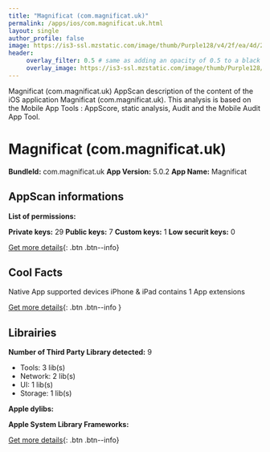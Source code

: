 ```yaml
---
title: "Magnificat (com.magnificat.uk)"
permalink: /apps/ios/com.magnificat.uk.html
layout: single
author_profile: false
image: https://is3-ssl.mzstatic.com/image/thumb/Purple128/v4/2f/ea/4d/2fea4d28-9dbf-be80-ec82-ab2c6a919bca/pr_source.png/512x512bb.jpg
header: 
     overlay_filter: 0.5 # same as adding an opacity of 0.5 to a black background
     overlay_image: https://is3-ssl.mzstatic.com/image/thumb/Purple128/v4/2f/ea/4d/2fea4d28-9dbf-be80-ec82-ab2c6a919bca/pr_source.png/512x512bb.jpg
---
```

Magnificat (com.magnificat.uk) AppScan description of the content of the iOS application Magnificat (com.magnificat.uk). This analysis is based on the Mobile App Tools : AppScore, static analysis, Audit and the Mobile Audit App Tool.

# Magnificat (com.magnificat.uk)

**BundleId:** com.magnificat.uk
**App Version:** 5.0.2
**App Name:** Magnificat


## AppScan informations 

**List of permissions:** 
  
  
**Private keys:** 29
**Public keys:** 7
**Custom keys:** 1
**Low securit keys:** 0
  
[Get more details](/pricing.html){: .btn .btn--info}

## Cool Facts

Native App
supported devices iPhone & iPad
contains 1 App extensions
  
[Get more details](/pricing.html){: .btn .btn--info }

## Librairies 
**Number of Third Party Library detected:** 9
- Tools: 3 lib(s)
- Network: 2 lib(s)
- UI: 1 lib(s)
- Storage: 1 lib(s)


**Apple dylibs:**


**Apple System Library Frameworks:**


  
[Get more details](/pricing.html){: .btn .btn--info}

